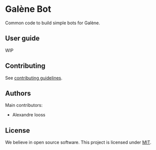# Galène Bot

Common code to build simple bots for Galène.

## User guide

WIP

## Contributing

See [contributing guidelines](./CONTRIBUTING.md).

## Authors

Main contributors:

-   Alexandre Iooss

## License

We believe in open source software.
This project is licensed under [MIT](./LICENSE.txt).
